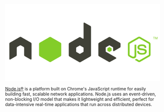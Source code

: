 ![Node.js](/bower_components/reveal.js/img/nodejs.png)

[Node.js®](http://nodejs.org/ "nodejs") is a platform built on Chrome's JavaScript runtime for easily building fast, scalable network applications. Node.js uses an event-driven, non-blocking I/O model that makes it lightweight and efficient, perfect for data-intensive real-time applications that run across distributed devices.